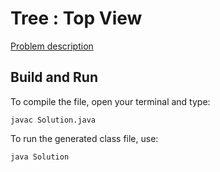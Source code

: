# Tree : Top View

[Problem description](https://www.hackerrank.com/challenges/tree-top-view)

## Build and Run

To compile the file, open your terminal and type:
```
javac Solution.java
```

To run the generated class file, use:
```
java Solution
```
